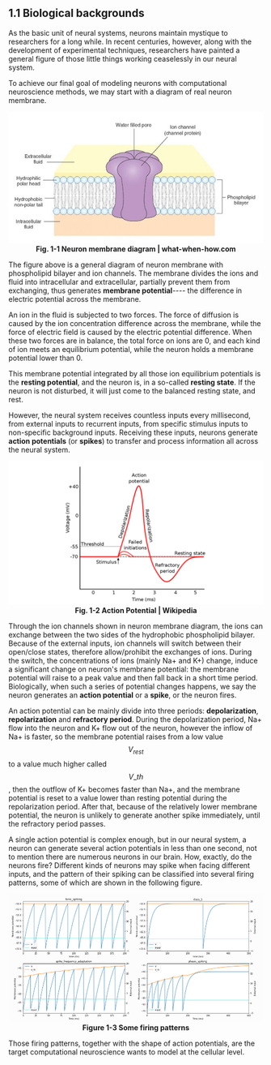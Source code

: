 ## 1.1 Biological backgrounds

As the basic unit of neural systems, neurons maintain mystique to researchers for a long while. In recent centuries, however, along with the development of experimental techniques, researchers have painted a general figure of those little things working ceaselessly in our neural system.

To achieve our final goal of modeling neurons with computational neuroscience methods, we may start with a diagram of real neuron membrane.

<center><img src="../../figs/neurons/neuron_membrane.png">	</center>

<center><b> Fig. 1-1 Neuron membrane diagram | what-when-how.com </b></center>

The figure above is a general diagram of neuron membrane with phospholipid bilayer and ion channels. The membrane divides the ions and fluid into intracellular and extracellular, partially prevent them from exchanging, thus generates **membrane potential**---- the difference in electric potential across the membrane.

An ion in the fluid is subjected to two forces. The force of diffusion is caused by the ion concentration difference across the membrane, while the force of electric field is caused by the electric potential difference. When these two forces are in balance, the total force on ions are 0, and each kind of ion meets an equilibrium potential, while the neuron holds a membrane potential lower than 0.

This membrane potential integrated by all those ion equilibrium potentials is the **resting potential**, and the neuron is, in a so-called **resting state**. If the neuron is not disturbed, it will just come to the balanced resting state, and rest.

However, the neural system receives countless inputs every millisecond, from external inputs to recurrent inputs, from specific stimulus inputs to non-specific background inputs. Receiving these inputs, neurons generate **action potentials** (or **spikes**) to transfer and process information all across the neural system.

<center><img src="../../figs/neurons/action_potential.png">	</center>

<center><b> Fig. 1-2 Action Potential | Wikipedia </b></center>

Through the ion channels shown in neuron membrane diagram, the ions can exchange between the two sides of the hydrophobic phospholipid bilayer. Because of the external inputs, ion channels will switch between their open/close states, therefore allow/prohibit the exchanges of ions. During the switch, the concentrations of ions (mainly Na+ and K+) change, induce a significant change on neuron's membrane potential: the membrane potential will raise to a peak value and then fall back in a short time period. Biologically, when such a series of potential changes happens, we say the neuron generates an **action potential** or a **spike**, or the neuron fires.

An action potential can be mainly divide into three periods: **depolarization**, **repolarization** and **refractory period**. During the depolarization period, Na+ flow into the neuron and K+ flow out of the neuron, however the inflow of Na+ is faster, so the membrane potential raises from a low value $$V_{rest}$$ to a value much higher called $$V\_{th}$$, then the outflow of K+ becomes faster than Na+, and the membrane potential is reset to a value lower than resting potential during the repolarization period. After that, because of the relatively lower membrane potential, the neuron is unlikely to generate another spike immediately, until the refractory period passes.

A single action potential is complex enough, but in our neural system, a neuron can generate several action potentials in less than one second, not to mention there are numerous neurons in our brain. How, exactly, do the neurons fire? Different kinds of neurons may spike when facing different inputs, and the pattern of their spiking can be classified into several firing patterns, some of which are shown in the following figure.

<center><img src="../../figs/neurons/multiple_firing_pattern.png">	</center>

<center><b>Figure 1-3 Some firing patterns</b></center>

Those firing patterns, together with the shape of action potentials, are the target computational neuroscience wants to model at the cellular level.